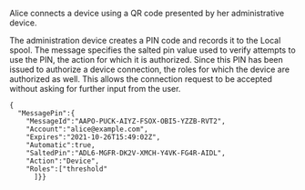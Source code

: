 
Alice connects a device using a QR code presented by her administrative device.

The administration device creates a PIN code and records it to the Local spool. The
message specifies the salted pin value used to verify attempts to use the PIN, the
action for which it is authorized. Since this PIN has been issued to authorize a device
connection, the roles for which the device are authorized as well. This allows the 
connection request to be accepted without asking for further input from the user.

~~~~
{
  "MessagePin":{
    "MessageId":"AAPO-PUCK-AIYZ-FSOX-OBI5-YZZB-RVT2",
    "Account":"alice@example.com",
    "Expires":"2021-10-26T15:49:02Z",
    "Automatic":true,
    "SaltedPin":"ADL6-MGFR-DK2V-XMCH-Y4VK-FG4R-AIDL",
    "Action":"Device",
    "Roles":["threshold"
      ]}}
~~~~


